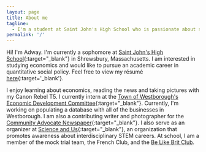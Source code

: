 ```yaml
---
layout: page
title: About me
tagline:
  - I'm a student at Saint John's High School who is passionate about seeing the world through the lens of data.
permalink: '/'
---
```


Hi! I'm Adway. I'm currently a sophomore at [Saint John's High School](http://www.stjohnshigh.org/){:target="\_blank"} in Shrewsbury, Massachusetts. I am interested in studying economics and would like to pursue an academic career in quantitative social policy. Feel free to view my résumé [here](/assets/files/resume.pdf){:target='\_blank'}.

I enjoy learning about economics, reading the news and taking pictures with my Canon Rebel T5. I currently intern at the [Town of Westborough's Economic Development Committee](http://edc.town.westborough.ma.us){:target="\_blank"}. Currently, I'm working on populating a database with all of the businesses in Westborough. I am also a contributing writer and photographer for the [Community Advocate Newspaper](https://communityadvocate.com){:target="\_blank"}. I also serve as an organizer at [Science and Us](https://scienceandus.org){:target="\_blank"}, an organization that promotes awareness about interdisciplinary STEM careers. At school, I am a member of the mock trial team, the French Club, and the [Be Like Brit Club](https://www.belikebrit.org).
